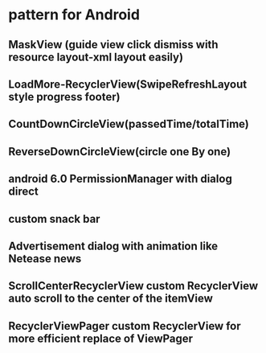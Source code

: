 


# pattern for Android


## MaskView (guide view click dismiss with resource layout-xml layout easily)

## LoadMore-RecyclerView(SwipeRefreshLayout style progress footer)

## CountDownCircleView(passedTime/totalTime)

## ReverseDownCircleView(circle one By one)

## android 6.0 PermissionManager with dialog direct

## custom snack bar

## Advertisement dialog with animation like Netease news

## ScrollCenterRecyclerView custom RecyclerView auto scroll to the center of the itemView

## RecyclerViewPager custom RecyclerView for more efficient replace of ViewPager

